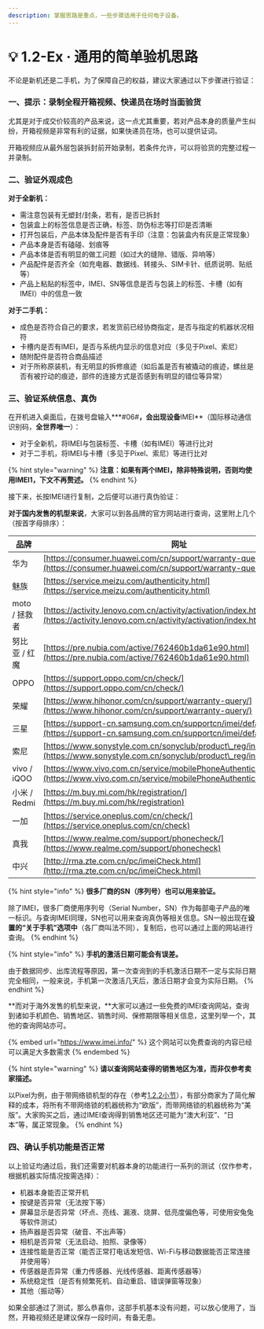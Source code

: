 ```yaml
---
description: 掌握思路是重点，一些步骤适用于任何电子设备。
---
```


# 💡 1.2-Ex · 通用的简单验机思路

不论是新机还是二手机，为了保障自己的权益，建议大家通过以下步骤进行验证：

### 一、提示：录制全程开箱视频、快递员在场时当面验货

尤其是对于成交价较高的产品来说，这一点尤其重要，若对产品本身的质量产生纠纷，开箱视频是非常有利的证据，如果快递员在场，也可以提供证词。

开箱视频应从最外层包装拆封前开始录制，若条件允许，可以将验货的完整过程一并录制。

### 二、验证外观成色

**对于全新机：**

* 需注意包装有无塑封/封条，若有，是否已拆封
* 包装盒上的标签信息是否正确，标签、防伪标志等打印是否清晰
* 打开包装后，产品本体及配件是否有手印（注意：包装盒内有灰是正常现象）
* 产品本身是否有磕碰、划痕等
* 产品本体是否有明显的做工问题（如过大的缝隙、错版、异响等）
* 产品配件是否齐全（如充电器、数据线、转接头、SIM卡针、纸质说明、贴纸等）
* 产品上粘贴的标签中，IMEI、SN等信息是否与包装上的标签、卡槽（如有IMEI）中的信息一致

**对于二手机：**

* 成色是否符合自己的要求，若发货前已经协商指定，是否与指定的机器状况相符
* 卡槽内是否有IMEI，是否与系统内显示的信息对应（多见于Pixel、索尼）
* 随附配件是否符合商品描述
* 对于所称原装机，有无明显的拆修痕迹（如后盖是否有被撬动的痕迹，螺丝是否有被拧动的痕迹，部件的连接方式是否感到有明显的错位等异常）

### 三、验证系统信息、真伪

在开机进入桌面后，在拨号盘输入**\*#06#**，会出现设备**IMEI**（国际移动通信识别码，**全世界唯一**）：

* 对于全新机，将IMEI与包装标签、卡槽（如有IMEI）等进行比对
* 对于二手机，将IMEI与卡槽（多见于Pixel、索尼）等进行比对

{% hint style="warning" %}
**注意：如果有两个IMEI，除非特殊说明，否则均使用IMEI1，下文不再赘述。**
{% endhint %}

接下来，长按IMEI进行复制，之后便可以进行真伪验证：

**对于国内发售的机型来说**，大家可以到各品牌的官方网站进行查询，这里附上几个（按首字母排序）：

| 品牌          | 网址                                                                                                                                       |
| ----------- | ---------------------------------------------------------------------------------------------------------------------------------------- |
| 华为          | [https://consumer.huawei.com/cn/support/warranty-query/](https://consumer.huawei.com/cn/support/warranty-query/)                         |
| 魅族          | [https://service.meizu.com/authenticity.html](https://service.meizu.com/authenticity.html)                                               |
| moto / 拯救者  | [https://activity.lenovo.com.cn/activity/activation/index.html](https://activity.lenovo.com.cn/activity/activation/index.html)           |
| 努比亚 / 红魔    | [https://pre.nubia.com/active/762460b1da61e90.html](https://pre.nubia.com/active/762460b1da61e90.html)                                   |
| OPPO        | [https://support.oppo.com/cn/check/](https://support.oppo.com/cn/check/)                                                                 |
| 荣耀          | [https://www.hihonor.com/cn/support/warranty-query/](https://www.hihonor.com/cn/support/warranty-query/)                                 |
| 三星          | [https://support-cn.samsung.com.cn/supportcn/imei/default.aspx](https://support-cn.samsung.com.cn/supportcn/imei/default.aspx)           |
| 索尼          | [https://www.sonystyle.com.cn/sonyclub/product\_reg/index.html](https://www.sonystyle.com.cn/sonyclub/product\_reg/index.html)           |
| vivo / iQOO | [https://www.vivo.com.cn/service/mobilePhoneAuthenticityCheck/ndex/](https://www.vivo.com.cn/service/mobilePhoneAuthenticityCheck/index) |
| 小米 / Redmi  | [https://m.buy.mi.com/hk/registration/](https://m.buy.mi.com/hk/registration)                                                            |
| 一加          | [https://service.oneplus.com/cn/check/](https://service.oneplus.com/cn/check)                                                            |
| 真我          | [https://www.realme.com/support/phonecheck/](https://www.realme.com/support/phonecheck)                                                  |
| 中兴          | [http://rma.zte.com.cn/pc/imeiCheck.html](http://rma.zte.com.cn/pc/imeiCheck.html)                                                       |

{% hint style="info" %}
**很多厂商的SN（序列号）也可以用来验证。**

除了IMEI，很多厂商使用序列号（Serial Number，SN）作为每部电子产品的唯一标识。与查询IMEI同理，SN也可以用来查询真伪等相关信息。SN一般出现在**设置的“关于手机”选项中**（各厂商叫法不同），复制后，也可以通过上面的网站进行查询。
{% endhint %}

{% hint style="info" %}
**手机的激活日期可能会有误差。**

由于数据同步、出库流程等原因，第一次查询到的手机激活日期不一定与实际日期完全相同，一般来说，手机第一次激活几天后，激活日期才会变为实际日期。
{% endhint %}

**而对于海外发售的机型来说，**大家可以通过一些免费的IMEI查询网站，查询到诸如手机颜色、销售地区、销售时间、保修期限等相关信息，这里列举一个，其他的查询网站亦可。

{% embed url="https://www.imei.info/" %}
这个网站可以免费查询的内容已经可以满足大多数需求
{% endembed %}

{% hint style="warning" %}
**请以查询网站查得的销售地区为准，而非仅参考卖家描述。**

以Pixel为例，由于带网络锁机型的存在（参考[1.2.2小节](for\_global\_models.md)），有部分商家为了简化解释的成本，将所有不带网络锁的机器统称为“欧版”，而带网络锁的机器统称为“美版”。大家购买之后，通过IMEI查询得到销售地区还可能为“澳大利亚”、“日本”等，属正常现象。
{% endhint %}

### 四、确认手机功能是否正常

以上验证均通过后，我们还需要对机器本身的功能进行一系列的测试（仅作参考，根据机器实际情况按需选择）：

* 机器本身能否正常开机
* 按键是否异常（无法按下等）
* 屏幕显示是否异常（坏点、亮线、漏液、烧屏、低亮度偏色等，可使用安兔兔等软件测试）
* 扬声器是否异常（破音、不出声等）
* 相机是否异常（无法启动、拍照、录像等）
* 连接性能是否正常（能否正常打电话发短信、Wi-Fi与移动数据能否正常连接并使用等）
* 传感器是否异常（重力传感器、光线传感器、距离传感器等）
* 系统稳定性（是否有频繁死机、自动重启、错误弹窗等现象）
* 其他（振动等）

如果全部通过了测试，那么恭喜你，这部手机基本没有问题，可以放心使用了，当然，开箱视频还是建议保存一段时间，有备无患。
